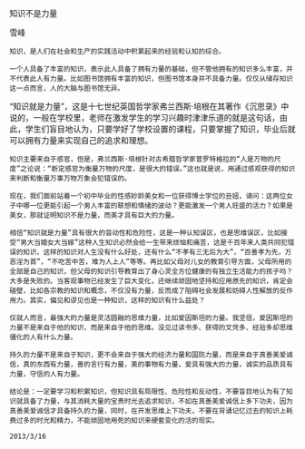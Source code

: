 知识不是力量

雪峰

    知识，是人们在社会和生产的实践活动中积累起来的经验和认知的综合。

    一个人具备了丰富的知识，表示此人具备了拥有力量的基础，但不管他拥有的知识多么丰富，并不代表此人有力量。比如图书馆拥有丰富的知识，但图书馆本身并不具备力量。仅仅从储存知识这一点而言，人的大脑与图书馆无异。

   “知识就是力量”，这是十七世纪英国哲学家弗兰西斯·培根在其著作《沉思录》中说的，一般在学校里，老师在激发学生的学习兴趣时津津乐道的就是这句话，由此，学生们盲目地认为，只要学好了学校设置的课程，只要掌握了知识，毕业后就可以拥有力量来实现自己的追求和理想。

    知识主要来自于感官，但是，弗兰西斯·培根针对古希腊哲学家普罗特格拉的“人是万物的尺度”之论说：“断定感官为衡量万物的尺度，是很大的错误。”这也就是说，用通过感观获得的知识来判断和衡量万事万物万象会犯错误的。

    现在，我们面前站着一个初中毕业的性感妙龄美女和一位获得博士学位的丑妞，请问：这两位女子中哪一位更能引起一个男人丰富的联想和情绪的波动？更能激发一个男人旺盛的活力？如果是美女，那就证明知识不是力量，而美才具有巨大的力量。

    相信“知识就是力量”具有很大的盲动性和危险性，这是一种认知误区，也是思维误区，比如接受“男大当婚女大当嫁”这种人生知识必然会给一生带来烦恼和痛苦，这是千百年来人类共同犯错误的知识，这样的知识对人生没有什么好处，还有什么“不孝有三无后为大”，“百善孝为先，万恶淫为首”，“不吃苦中苦，难为人上人”等等。再比如父母对儿女的教育引导方面，父母所用的全部是自己的知识，但父母的知识引导教育出了身心灵全方位健康的有独立生活能力的孩子吗？大多是失败的。当客观事物已经发生了巨大变化，还继续顽固地坚持和应用原先的知识，肯定会碰壁，比如各宗教的知识和概念，不仅没有力量，反而成了阻碍社会发展和妨碍人性解放的反作用力。其实，偏见和谬见也是一种知识，这样的知识有什么益处？

    仅就人而言，最强大的力量是灵活圆融的思维力量，比如爱因斯坦的力量。我坚信，爱因斯坦的力量不是来自于他的知识，而是来自于他的思维。没见过读书多、获得的文凭多、经验多却思维僵化的人有什么力量。

    持久的力量不是来自于知识，更不会来自于强大的经济力量和国防力量，而是来自于真善美爱诚信，真的东西有力量，善的言行有力量，美的事物有力量，爱具有强大的力量，诚实的品质具有力量，守信的人有力量。

    结论是：一定要学习和积累知识，但知识具有局限性、危险性和反动性，不要盲目地认为有了知识就具备了力量，与其消耗大量的宝贵时光去追求知识，不如在真善美爱诚信上多下功夫，因为真善美爱诚信才具备持久的力量，同时，在开发思维上下功夫，不要在背诵记忆过去的知识上耗费过多的时光和精力，不能顽固地用死的知识来硬套变化的活的现实。

    2013/3/16




